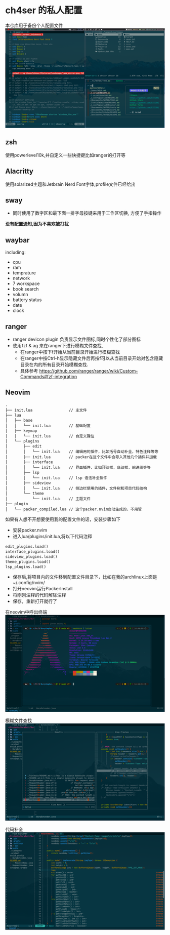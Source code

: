 # ch4ser 的私人配置
本仓库用于备份个人配置文件
![](./image/first.png)

## zsh
使用powerlevel10k,并自定义一些快捷键比如ranger的打开等

## Alacritty
使用solarized主题和Jetbrain Nerd Font字体,profile文件已经给出

## sway
- 同时使用了数字区和最下面一排字母按键来用于工作区切换, 方便了手指操作

**没有配置通知,因为不喜欢被打扰**

## waybar
including:
- cpu
- ram
- temprature
- network
- 7 workspace
- book search
- volumn
- battery status
- date
- clock
## ranger
- ranger devicon plugin 负责显示文件图标,同时个性化了部分图标
- 使用fzf & ag 来在ranger下进行模糊文件查找,
    - 在ranger中按下f开始从当前目录开始进行模糊查找
    - 在ranger中按Ctrl-h显示隐藏文件后再按f可以从当前目录开始对包含隐藏目录在内的所有目录开始模糊查找.
    - 具体参考 https://github.com/ranger/ranger/wiki/Custom-Commands#fzf-integration


## Neovim

```
.
├── init.lua                // 主文件
├── lua
│   ├── base
│   │   └── init.lua        // 基础配置
│   ├── keymap
│   │   └── init.lua        // 自定义键位
│   └── plugins
│       ├── edit
│       │   └── init.lua    // 编辑用的插件，比如括号自动补全，特色注释等等
│       ├── init.lua        // packer在这个文件中会导入其他几个插件并加载
│       ├── interface
│       │   └── init.lua    // 界面插件，比如顶部栏，底部栏，缩进线等等
│       ├── lsp
│       │   └── init.lua    // lsp 语法补全插件
│       ├── sideview
│       │   └── init.lua    // 侧边栏使用的插件，文件树和项目代码结构
│       └── theme
│           └── init.lua    // 主题文件
├── plugin
│   └── packer_compiled.lua // 这个packer.nvim自动生成的，不用管
```



如果有人想不开想要使用我的配置文件的话，安装步骤如下
- 安装packer.nvim 
- 进入lua/plugins/init.lua,将以下代码注释
```
edit_plugins.load()
interface_plugins.load()
sideview_plugins.load()
theme_plugins.load()
lsp_plugins.load()
```
- 保存后,将项目内的文件移到配置文件目录下，比如在我的archlinux上面是~/.config/nvim/
- 打开neovim运行PackerInstall
- 将刚刚注释的代码解除注释
- 保存，重新打开就行了

在neovim中呼出终端
![](./image/2021-12-23-14-46-23.png)

模糊文件查找
![](./image/2021-12-23-14-45-36.png)

代码补全
![](./image/2021-12-23-14-50-58.png)
